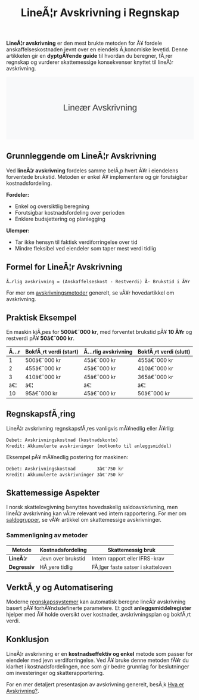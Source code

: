 ﻿---
title: "LineÃ¦r Avskrivning i Regnskap"
meta_title: "LineÃ¦r Avskrivning i Regnskap"
meta_description: '**LineÃ¦r avskrivning** er den mest brukte metoden for Ã¥ fordele anskaffelseskostnaden jevnt over en eiendels Ã¸konomiske levetid. Denne artikkelen gir en **dy...'
slug: lineaer-avskrivning
type: blog
layout: pages/single
---

**LineÃ¦r avskrivning** er den mest brukte metoden for Ã¥ fordele anskaffelseskostnaden jevnt over en eiendels Ã¸konomiske levetid. Denne artikkelen gir en **dyptgÃ¥ende guide** til hvordan du beregner, fÃ¸rer regnskap og vurderer skattemessige konsekvenser knyttet til lineÃ¦r avskrivning.

![Illustrasjon av LineÃ¦r Avskrivning](lineaer-avskrivning-image.svg)

## Grunnleggende om LineÃ¦r Avskrivning

Ved **lineÃ¦r avskrivning** fordeles samme belÃ¸p hvert Ã¥r i eiendelens forventede brukstid. Metoden er enkel Ã¥ implementere og gir forutsigbar kostnadsfordeling.

**Fordeler:**
* Enkel og oversiktlig beregning
* Forutsigbar kostnadsfordeling over perioden
* Enklere budsjettering og planlegging

**Ulemper:**
* Tar ikke hensyn til faktisk verdiforringelse over tid
* Mindre fleksibel ved eiendeler som taper mest verdi tidlig

## Formel for LineÃ¦r Avskrivning

```text
Ã…rlig avskrivning = (Anskaffelseskost - Restverdi) Ã· Brukstid i Ã¥r
```

For mer om [avskrivningsmetoder](/blogs/regnskap/hva-er-avskrivning "Hva er Avskrivning i Regnskap?") generelt, se vÃ¥r hovedartikkel om avskrivning.

## Praktisk Eksempel

En maskin kjÃ¸pes for **500â€¯000 kr**, med forventet brukstid pÃ¥ **10 Ã¥r** og restverdi pÃ¥ **50â€¯000 kr**.

| Ã…r | BokfÃ¸rt verdi (start) | Ã…rlig avskrivning | BokfÃ¸rt verdi (slutt) |
|----|-----------------------|-------------------|-----------------------|
| 1  | 500â€¯000 kr            | 45â€¯000 kr         | 455â€¯000 kr            |
| 2  | 455â€¯000 kr            | 45â€¯000 kr         | 410â€¯000 kr            |
| 3  | 410â€¯000 kr            | 45â€¯000 kr         | 365â€¯000 kr            |
| â€¦  | â€¦                     | â€¦                 | â€¦                     |
| 10 | 95â€¯000 kr             | 45â€¯000 kr         | 50â€¯000 kr             |

## RegnskapsfÃ¸ring

LineÃ¦r avskrivning regnskapsfÃ¸res vanligvis mÃ¥nedlig eller Ã¥rlig:

```text
Debet: Avskrivningskostnad (kostnadskonto)
Kredit: Akkumulerte avskrivninger (motkonto til anleggsmiddel)
```

Eksempel pÃ¥ mÃ¥nedlig postering for maskinen:

```text
Debet: Avskrivningskostnad        3â€¯750 kr
Kredit: Akkumulerte avskrivninger 3â€¯750 kr
```

## Skattemessige Aspekter

I norsk skattelovgivning benyttes hovedsakelig saldoavskrivning, men lineÃ¦r avskrivning kan vÃ¦re relevant ved intern rapportering. For mer om [saldogrupper](/blogs/regnskap/hva-er-saldoavskrivning "Hva er Saldoavskrivning i Regnskap?"), se vÃ¥r artikkel om skattemessige avskrivninger.

### Sammenligning av metoder

| Metode             | Kostnadsfordeling | Skattemessig bruk                 |
|--------------------|-------------------|-----------------------------------|
| **LineÃ¦r**         | Jevn over brukstid| Intern rapport eller IFRS-krav     |
| **Degressiv**      | HÃ¸yere tidlig      | FÃ¸lger faste satser i skatteloven |

## VerktÃ¸y og Automatisering

Moderne [regnskapssystemer](/blogs/regnskap/fakturaprogram "Fakturaprogram og Regnskapssystemer") kan automatisk beregne lineÃ¦r avskrivning basert pÃ¥ forhÃ¥ndsdefinerte parametere. Et godt **anleggsmiddelregister** hjelper med Ã¥ holde oversikt over kostnader, avskrivningsplan og bokfÃ¸rt verdi.

## Konklusjon

LineÃ¦r avskrivning er en **kostnadseffektiv og enkel** metode som passer for eiendeler med jevn verdiforringelse. Ved Ã¥ bruke denne metoden fÃ¥r du klarhet i kostnadsfordelingen, noe som gir bedre grunnlag for beslutninger om investeringer og skatterapportering.

For en mer detaljert presentasjon av avskrivning generelt, besÃ¸k [Hva er Avskrivning?](/blogs/regnskap/hva-er-avskrivning "Hva er Avskrivning i Regnskap?").






